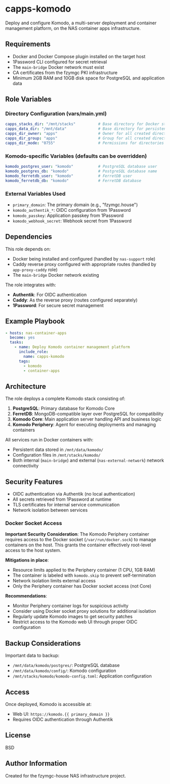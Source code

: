 capps-komodo
============

Deploy and configure Komodo, a multi-server deployment and container management platform, on the NAS container apps infrastructure.

Requirements
------------

- Docker and Docker Compose plugin installed on the target host
- 1Password CLI configured for secret retrieval
- The `main-bridge` Docker network must exist
- CA certificates from the fzymgc PKI infrastructure
- Minimum 2GB RAM and 10GB disk space for PostgreSQL and application data

Role Variables
--------------

### Directory Configuration (vars/main.yml)
```yaml
capps_stacks_dir: "/mnt/stacks"          # Base directory for Docker stack files
capps_data_dir: "/mnt/data"              # Base directory for persistent data
capps_dir_owner: "apps"                  # Owner for all created directories
capps_dir_group: "apps"                  # Group for all created directories
capps_dir_mode: "0755"                   # Permissions for directories
```

### Komodo-specific Variables (defaults can be overridden)
```yaml
komodo_postgres_user: "komodo"           # PostgreSQL database user
komodo_postgres_db: "komodo"             # PostgreSQL database name
komodo_ferretdb_user: "komodo"           # FerretDB user
komodo_ferretdb_db: "komodo"             # FerretDB database
```

### External Variables Used
- `primary_domain`: The primary domain (e.g., "fzymgc.house")
- `komodo_authentik_*`: OIDC configuration from 1Password
- `komodo_passkey`: Application passkey from 1Password
- `komodo_webhook_secret`: Webhook secret from 1Password

Dependencies
------------

This role depends on:
- Docker being installed and configured (handled by `nas-support` role)
- Caddy reverse proxy configured with appropriate routes (handled by `app-proxy-caddy` role)
- The `main-bridge` Docker network existing

The role integrates with:
- **Authentik**: For OIDC authentication
- **Caddy**: As the reverse proxy (routes configured separately)
- **1Password**: For secure secret management

Example Playbook
----------------

```yaml
- hosts: nas-container-apps
  become: yes
  tasks:
    - name: Deploy Komodo container management platform
      include_role:
        name: capps-komodo
      tags:
        - komodo
        - container-apps
```

Architecture
------------

The role deploys a complete Komodo stack consisting of:

1. **PostgreSQL**: Primary database for Komodo Core
2. **FerretDB**: MongoDB-compatible layer over PostgreSQL for compatibility
3. **Komodo Core**: Main application server handling API and business logic
4. **Komodo Periphery**: Agent for executing deployments and managing containers

All services run in Docker containers with:
- Persistent data stored in `/mnt/data/komodo/`
- Configuration files in `/mnt/stacks/komodo/`
- Both internal (`main-bridge`) and external (`nas-external-network`) network connectivity

Security Features
-----------------

- OIDC authentication via Authentik (no local authentication)
- All secrets retrieved from 1Password at runtime
- TLS certificates for internal service communication
- Network isolation between services

### Docker Socket Access

**Important Security Consideration**: The Komodo Periphery container requires access to the Docker socket (`/var/run/docker.sock`) to manage containers on the host. This grants the container effectively root-level access to the host system.

**Mitigations in place**:
- Resource limits applied to the Periphery container (1 CPU, 1GB RAM)
- The container is labeled with `komodo.skip` to prevent self-termination
- Network isolation limits external access
- Only the Periphery container has Docker socket access (not Core)

**Recommendations**:
- Monitor Periphery container logs for suspicious activity
- Consider using Docker socket proxy solutions for additional isolation
- Regularly update Komodo images to get security patches
- Restrict access to the Komodo web UI through proper OIDC configuration

Backup Considerations
--------------------

Important data to backup:
- `/mnt/data/komodo/postgres/`: PostgreSQL database
- `/mnt/data/komodo/config/`: Komodo configuration
- `/mnt/stacks/komodo/komodo-config.toml`: Application configuration

Access
------

Once deployed, Komodo is accessible at:
- Web UI: `https://komodo.{{ primary_domain }}`
- Requires OIDC authentication through Authentik

License
-------

BSD

Author Information
------------------

Created for the fzymgc-house NAS infrastructure project.